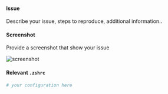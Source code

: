#### Issue

Describe your issue, steps to reproduce, additional information..

#### Screenshot

Provide a screenshot that show your issue

![screenshot](url)

#### Relevant `.zshrc`

```zsh
# your configuration here
```
